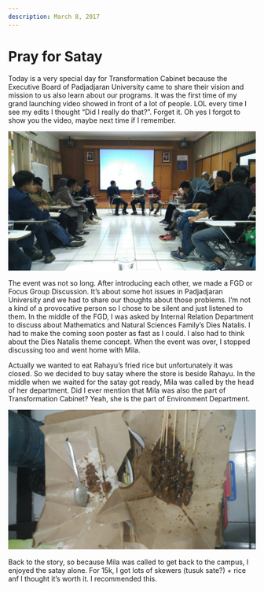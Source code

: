 ```yaml
---
description: March 8, 2017
---
```


# Pray for Satay

Today is a very special day for Transformation Cabinet because the Executive Board of Padjadjaran University came to share their vision and mission to us also learn about our programs. It was the first time of my grand launching video showed in front of a lot of people. LOL every time I see my edits I thought “Did I really do that?”. Forget it. Oh yes I forgot to show you the video, maybe next time if I remember.

![](<../../.gitbook/assets/image (30).png>)

The event was not so long. After introducing each other, we made a FGD or Focus Group Discussion. It’s about some hot issues in Padjadjaran University and we had to share our thoughts about those problems. I’m not a kind of a provocative person so I chose to be silent and just listened to them. In the middle of the FGD, I was asked by Internal Relation Department to discuss about Mathematics and Natural Sciences Family’s Dies Natalis. I had to make the coming soon poster as fast as I could. I also had to think about the Dies Natalis theme concept. When the event was over, I stopped discussing too and went home with Mila.

Actually we wanted to eat Rahayu’s fried rice but unfortunately it was closed. So we decided to buy satay where the store is beside Rahayu. In the middle when we waited for the satay got ready, Mila was called by the head of her department. Did I ever mention that Mila was also the part of Transformation Cabinet? Yeah, she is the part of Environment Department.

![](<../../.gitbook/assets/image (31).png>)

Back to the story, so because Mila was called to get back to the campus, I enjoyed the satay alone. For 15k, I got lots of skewers (tusuk sate?) + rice anf I thought it’s worth it. I recommended this.
